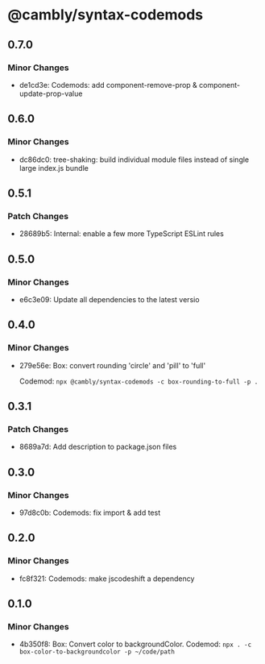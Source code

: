 # @cambly/syntax-codemods

## 0.7.0

### Minor Changes

- de1cd3e: Codemods: add component-remove-prop & component-update-prop-value

## 0.6.0

### Minor Changes

- dc86dc0: tree-shaking: build individual module files instead of single large index.js bundle

## 0.5.1

### Patch Changes

- 28689b5: Internal: enable a few more TypeScript ESLint rules

## 0.5.0

### Minor Changes

- e6c3e09: Update all dependencies to the latest versio

## 0.4.0

### Minor Changes

- 279e56e: Box: convert rounding 'circle' and 'pill' to 'full'

  Codemod: `npx @cambly/syntax-codemods -c box-rounding-to-full -p .`

## 0.3.1

### Patch Changes

- 8689a7d: Add description to package.json files

## 0.3.0

### Minor Changes

- 97d8c0b: Codemods: fix import & add test

## 0.2.0

### Minor Changes

- fc8f321: Codemods: make jscodeshift a dependency

## 0.1.0

### Minor Changes

- 4b350f8: Box: Convert color to backgroundColor. Codemod: `npx . -c box-color-to-backgroundcolor -p ~/code/path`
